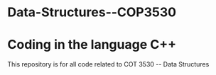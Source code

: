 # Data-Structures--COP3530
Coding in the language C++
=======
This repository is for all code related to COT 3530 -- Data Structures
